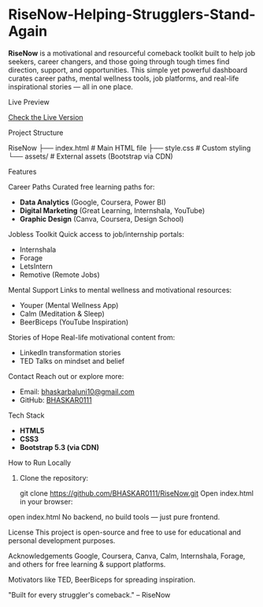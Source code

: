 # RiseNow-Helping-Strugglers-Stand-Again


**RiseNow** is a motivational and resourceful comeback toolkit built to help job seekers, career changers, and those going through tough times find direction, support, and opportunities. This simple yet powerful dashboard curates career paths, mental wellness tools, job platforms, and real-life inspirational stories — all in one place.


Live Preview

 [Check the Live Version](https://bhaskar0111.github.io/RiseNow-Helping-Strugglers-Stand-Again/)

Project Structure

RiseNow
├── index.html # Main HTML file
├── style.css # Custom styling
└── assets/ # External assets (Bootstrap via CDN)


Features

Career Paths
Curated free learning paths for:
- **Data Analytics** (Google, Coursera, Power BI)
- **Digital Marketing** (Great Learning, Internshala, YouTube)
- **Graphic Design** (Canva, Coursera, Design School)

Jobless Toolkit
Quick access to job/internship portals:
- Internshala
- Forage
- LetsIntern
- Remotive (Remote Jobs)

Mental Support
Links to mental wellness and motivational resources:
- Youper (Mental Wellness App)
- Calm (Meditation & Sleep)
- BeerBiceps (YouTube Inspiration)

Stories of Hope
Real-life motivational content from:
- LinkedIn transformation stories
- TED Talks on mindset and belief

Contact
Reach out or explore more:
- Email: bhaskarbaluni10@gmail.com
- GitHub: [BHASKAR0111](https://github.com/BHASKAR0111)

Tech Stack

- **HTML5**
- **CSS3**
- **Bootstrap 5.3 (via CDN)**

How to Run Locally

1. Clone the repository:
   
   git clone https://github.com/BHASKAR0111/RiseNow.git
Open index.html in your browser:

open index.html
No backend, no build tools — just pure frontend.

License
This project is open-source and free to use for educational and personal development purposes.

Acknowledgements
Google, Coursera, Canva, Calm, Internshala, Forage, and others for free learning & support platforms.

Motivators like TED, BeerBiceps for spreading inspiration.

"Built for every struggler's comeback." – RiseNow
